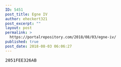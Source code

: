 ```yaml
---
ID: 5451
post_title: Egne IV
author: eheckert321
post_excerpt: ""
layout: post
permalink: >
  https://portalrepository.com/2018/08/03/egne-iv/
published: true
post_date: 2018-08-03 06:06:27
---
```

<pre>2051FEE326AB</pre>